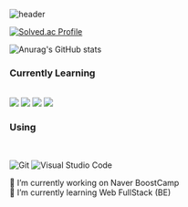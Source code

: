 
![header](https://capsule-render.vercel.app/api?type=shark&color=6AD8F7&height=300&section=header&text=Hello&fontSize=90)

[![Solved.ac Profile](http://mazassumnida.wtf/api/v2/generate_badge?boj=leegh963)](https://solved.ac/leegh963/)

![Anurag's GitHub stats](https://github-readme-stats.vercel.app/api?username=namewhat99&show_icons=true&theme=radical)

<h3>Currently Learning</h3><br>

<img src="https://img.shields.io/badge/java-007396?style=for-the-badge&logo=java&logoColor=white"> 
<img src="https://img.shields.io/badge/spring-6DB33F?style=for-the-badge&logo=spring&logoColor=white">
<img src="https://img.shields.io/badge/python-3776AB?style=for-the-badge&logo=python&logoColor=white"> 
<img src="https://img.shields.io/badge/mysql-4479A1?style=for-the-badge&logo=mysql&logoColor=white"> 

<h3>Using</h3><br>

![Git](https://img.shields.io/badge/Git-F05032.svg?&style=for-the-badge&logo=Git&logoColor=white)
![Visual Studio Code](https://img.shields.io/badge/Visual%20Studio%20Code-007ACC.svg?&style=for-the-badge&logo=Visual%20Studio%20Code&logoColor=white)


<p>🔭 I’m currently working on Naver BoostCamp <br>
  🌱 I’m currently learning Web FullStack (BE)</p>
